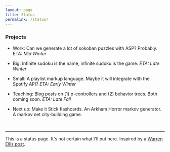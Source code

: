 ```yaml
---
layout: page
title: Status
permalink: /status/
---
```


### Projects

- Work: Can we generate a lot of sokoban puzzles with ASP? Probably. ETA: _Mid Winter_

- Big: Infinite sudoku is the name, infinite sudoku is the game. _ETA: Late Winter_

- Small: A playlist markup language. Maybe it will integrate with the Spotify API? _ETA:
  Early Winter_

- Teaching: Blog posts on (1) p-controllers and (2) behavior trees. Both coming soon.
  _ETA: Late Fall_

- Next up: Make it Stick flashcards. An Arkham Horror markov generator. A markov net
  city-building game.

<br>

---

This is a status page. It's not certain what I'll put here.  Inspired by a [Warren Ellis
post](http://morning.computer/2018/11/the-status-page/).



